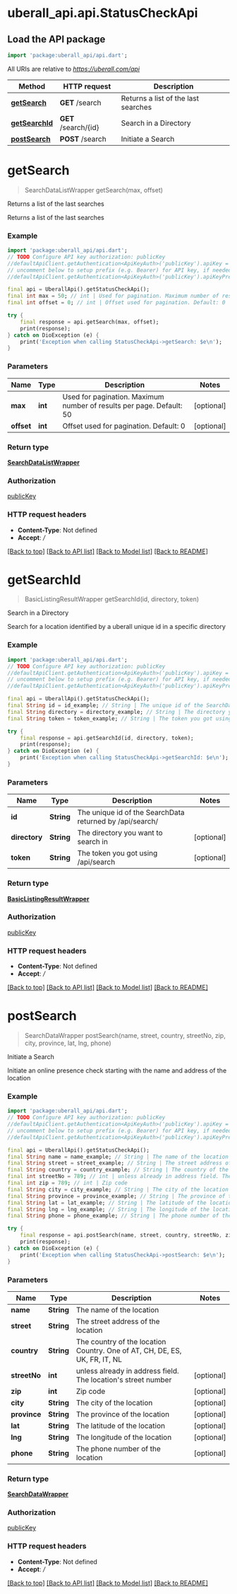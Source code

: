 # uberall_api.api.StatusCheckApi

## Load the API package
```dart
import 'package:uberall_api/api.dart';
```

All URIs are relative to *https://uberall.com/api*

Method | HTTP request | Description
------------- | ------------- | -------------
[**getSearch**](StatusCheckApi.md#getsearch) | **GET** /search | Returns a list of the last searches
[**getSearchId**](StatusCheckApi.md#getsearchid) | **GET** /search/{id} | Search in a Directory
[**postSearch**](StatusCheckApi.md#postsearch) | **POST** /search | Initiate a Search


# **getSearch**
> SearchDataListWrapper getSearch(max, offset)

Returns a list of the last searches

Returns a list of the last searches

### Example
```dart
import 'package:uberall_api/api.dart';
// TODO Configure API key authorization: publicKey
//defaultApiClient.getAuthentication<ApiKeyAuth>('publicKey').apiKey = 'YOUR_API_KEY';
// uncomment below to setup prefix (e.g. Bearer) for API key, if needed
//defaultApiClient.getAuthentication<ApiKeyAuth>('publicKey').apiKeyPrefix = 'Bearer';

final api = UberallApi().getStatusCheckApi();
final int max = 50; // int | Used for pagination. Maximum number of results per page. Default: 50
final int offset = 0; // int | Offset used for pagination. Default: 0

try {
    final response = api.getSearch(max, offset);
    print(response);
} catch on DioException (e) {
    print('Exception when calling StatusCheckApi->getSearch: $e\n');
}
```

### Parameters

Name | Type | Description  | Notes
------------- | ------------- | ------------- | -------------
 **max** | **int**| Used for pagination. Maximum number of results per page. Default: 50 | [optional] 
 **offset** | **int**| Offset used for pagination. Default: 0 | [optional] 

### Return type

[**SearchDataListWrapper**](SearchDataListWrapper.md)

### Authorization

[publicKey](../README.md#publicKey)

### HTTP request headers

 - **Content-Type**: Not defined
 - **Accept**: */*

[[Back to top]](#) [[Back to API list]](../README.md#documentation-for-api-endpoints) [[Back to Model list]](../README.md#documentation-for-models) [[Back to README]](../README.md)

# **getSearchId**
> BasicListingResultWrapper getSearchId(id, directory, token)

Search in a Directory

Search for a location identified by a uberall unique id in a specific directory

### Example
```dart
import 'package:uberall_api/api.dart';
// TODO Configure API key authorization: publicKey
//defaultApiClient.getAuthentication<ApiKeyAuth>('publicKey').apiKey = 'YOUR_API_KEY';
// uncomment below to setup prefix (e.g. Bearer) for API key, if needed
//defaultApiClient.getAuthentication<ApiKeyAuth>('publicKey').apiKeyPrefix = 'Bearer';

final api = UberallApi().getStatusCheckApi();
final String id = id_example; // String | The unique id of the SearchData returned by /api/search/
final String directory = directory_example; // String | The directory you want to search in
final String token = token_example; // String | The token you got using /api/search

try {
    final response = api.getSearchId(id, directory, token);
    print(response);
} catch on DioException (e) {
    print('Exception when calling StatusCheckApi->getSearchId: $e\n');
}
```

### Parameters

Name | Type | Description  | Notes
------------- | ------------- | ------------- | -------------
 **id** | **String**| The unique id of the SearchData returned by /api/search/ | 
 **directory** | **String**| The directory you want to search in | [optional] 
 **token** | **String**| The token you got using /api/search | [optional] 

### Return type

[**BasicListingResultWrapper**](BasicListingResultWrapper.md)

### Authorization

[publicKey](../README.md#publicKey)

### HTTP request headers

 - **Content-Type**: Not defined
 - **Accept**: */*

[[Back to top]](#) [[Back to API list]](../README.md#documentation-for-api-endpoints) [[Back to Model list]](../README.md#documentation-for-models) [[Back to README]](../README.md)

# **postSearch**
> SearchDataWrapper postSearch(name, street, country, streetNo, zip, city, province, lat, lng, phone)

Initiate a Search

Initiate an online presence check starting with the name and address of the location

### Example
```dart
import 'package:uberall_api/api.dart';
// TODO Configure API key authorization: publicKey
//defaultApiClient.getAuthentication<ApiKeyAuth>('publicKey').apiKey = 'YOUR_API_KEY';
// uncomment below to setup prefix (e.g. Bearer) for API key, if needed
//defaultApiClient.getAuthentication<ApiKeyAuth>('publicKey').apiKeyPrefix = 'Bearer';

final api = UberallApi().getStatusCheckApi();
final String name = name_example; // String | The name of the location
final String street = street_example; // String | The street address of the location
final String country = country_example; // String | The country of the location Country. One of AT, CH, DE, ES, UK, FR, IT, NL
final int streetNo = 789; // int | unless already in address field. The location's street number 
final int zip = 789; // int | Zip code
final String city = city_example; // String | The city of the location
final String province = province_example; // String | The province of the location
final String lat = lat_example; // String | The latitude of the location
final String lng = lng_example; // String | The longitude of the location
final String phone = phone_example; // String | The phone number of the location

try {
    final response = api.postSearch(name, street, country, streetNo, zip, city, province, lat, lng, phone);
    print(response);
} catch on DioException (e) {
    print('Exception when calling StatusCheckApi->postSearch: $e\n');
}
```

### Parameters

Name | Type | Description  | Notes
------------- | ------------- | ------------- | -------------
 **name** | **String**| The name of the location | 
 **street** | **String**| The street address of the location | 
 **country** | **String**| The country of the location Country. One of AT, CH, DE, ES, UK, FR, IT, NL | 
 **streetNo** | **int**| unless already in address field. The location's street number  | [optional] 
 **zip** | **int**| Zip code | [optional] 
 **city** | **String**| The city of the location | [optional] 
 **province** | **String**| The province of the location | [optional] 
 **lat** | **String**| The latitude of the location | [optional] 
 **lng** | **String**| The longitude of the location | [optional] 
 **phone** | **String**| The phone number of the location | [optional] 

### Return type

[**SearchDataWrapper**](SearchDataWrapper.md)

### Authorization

[publicKey](../README.md#publicKey)

### HTTP request headers

 - **Content-Type**: Not defined
 - **Accept**: */*

[[Back to top]](#) [[Back to API list]](../README.md#documentation-for-api-endpoints) [[Back to Model list]](../README.md#documentation-for-models) [[Back to README]](../README.md)

